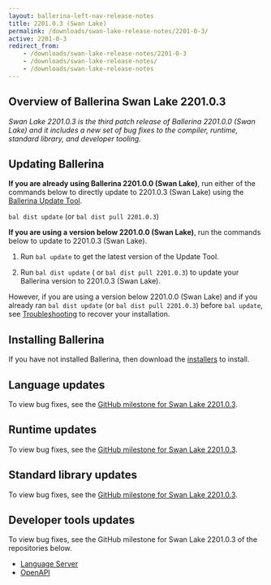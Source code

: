 ```yaml
---
layout: ballerina-left-nav-release-notes
title: 2201.0.3 (Swan Lake) 
permalink: /downloads/swan-lake-release-notes/2201-0-3/
active: 2201-0-3
redirect_from: 
    - /downloads/swan-lake-release-notes/2201-0-3
    - /downloads/swan-lake-release-notes/
    - /downloads/swan-lake-release-notes
---
```


## Overview of Ballerina Swan Lake 2201.0.3

<em>Swan Lake 2201.0.3 is the third patch release of Ballerina 2201.0.0 (Swan Lake) and it includes a new set of bug fixes to the compiler, runtime, standard library, and developer tooling.</em> 

## Updating Ballerina

**If you are already using Ballerina 2201.0.0 (Swan Lake)**, run either of the commands below to directly update to 2201.0.3 (Swan Lake) using the [Ballerina Update Tool](/learn/cli-documentation/update-tool/).

`bal dist update` (or `bal dist pull 2201.0.3`)

**If you are using a version below 2201.0.0 (Swan Lake)**, run the commands below to update to 2201.0.3 (Swan Lake).

1. Run `bal update` to get the latest version of the Update Tool.

2. Run `bal dist update` ( or `bal dist pull 2201.0.3`) to update your Ballerina version to 2201.0.3 (Swan Lake).

However, if you are using a version below 2201.0.0 (Swan Lake) and if you already ran `bal dist update` (or `bal dist pull 2201.0.3`) before `bal update`, see [Troubleshooting](/downloads/swan-lake-release-notes/2201-0-0-swan-lake/#troubleshooting) to recover your installation.

## Installing Ballerina

If you have not installed Ballerina, then download the [installers](/downloads/#swanlake) to install.

## Language updates

To view bug fixes, see the [GitHub milestone for Swan Lake 2201.0.3](https://github.com/ballerina-platform/ballerina-lang/issues?q=is%3Aissue+is%3Aclosed+label%3AType%2FBug+label%3ATeam%2FCompilerFE+milestone%3A%22Ballerina+2201.0.3%22).

## Runtime updates

To view bug fixes, see the [GitHub milestone for Swan Lake 2201.0.3](https://github.com/ballerina-platform/ballerina-lang/issues?q=is%3Aissue+is%3Aclosed+label%3AType%2FBug+label%3ATeam%2FjBallerina+milestone%3A%22Ballerina+2201.0.3%22).

## Standard library updates

To view bug fixes, see the [GitHub milestone for Swan Lake 2201.0.3](https://github.com/ballerina-platform/ballerina-standard-library/issues?q=is%3Aclosed+is%3Aissue+milestone%3A%22Swan+Lake+2201.0.3%22+label%3AType%2FBug).

## Developer tools updates

To view bug fixes, see the GitHub milestone for Swan Lake 2201.0.3 of the repositories below.

- [Language Server](https://github.com/ballerina-platform/ballerina-lang/issues?q=is%3Aissue+is%3Aclosed+label%3ATeam%2FLanguageServer+milestone%3A%22Ballerina+2201.0.3%22+label%3AType%2FBug)
- [OpenAPI](https://github.com/ballerina-platform/openapi-tools/issues?q=is%3Aissue+label%3AType%2FBug+milestone%3A1.0.3+is%3Aclosed)

<!-- <style>.cGitButtonContainer, .cBallerinaTocContainer {display:none;}</style> -->
